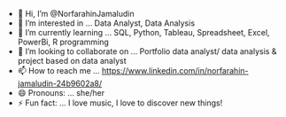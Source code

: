 - 👋 Hi, I’m @NorfarahinJamaludin
- 👀 I’m interested in ... Data Analyst, Data Analysis
- 🌱 I’m currently learning ... SQL, Python, Tableau, Spreadsheet, Excel, PowerBi, R programming
- 💞️ I’m looking to collaborate on ... Portfolio data analyst/ data analysis & project based on data analyst
- 📫 How to reach me ...  https://www.linkedin.com/in/norfarahin-jamaludin-24b9602a8/
- 😄 Pronouns: ... she/her
- ⚡ Fun fact: ... I love music, I love to discover new things!

<!---
NorfarahinJamaludin/Norfarahin21 is a ✨ special ✨ repository because its `README.md` (this file) appears on your GitHub profile.
You can click the Preview link to take a look at your changes.
--->
